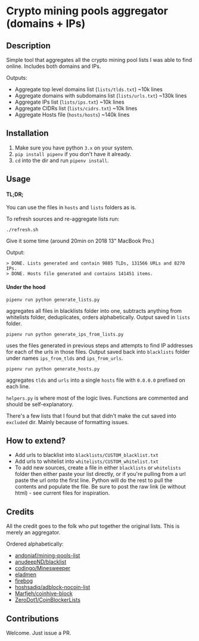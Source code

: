 # Crypto mining pools aggregator (domains + IPs)

## Description
Simple tool that aggregates all the crypto mining pool lists I was able to find online. Includes both domains and IPs.

Outputs:
- Aggregate top level domains list (`lists/tlds.txt`) ~10k lines
- Aggregate domains with subdomains list (`lists/urls.txt`) ~130k lines
- Aggregate IPs list (`lists/ips.txt`) ~10k lines
- Aggregate CIDRs list (`lists/cidrs.txt`) ~10k lines
- Aggregate Hosts file (`hosts/hosts`) ~140k lines
 
## Installation

1. Make sure you have python `3.x` on your system.
2. `pip install pipenv` if you don't have it already.
3. `cd` into the dir and run `pipenv install`.
 
## Usage

#### TL;DR;

You can use the files in `hosts` and `lists` folders as is.

To refresh sources and re-aggregate lists run: 

```
./refresh.sh
```

Give it some time (around 20min on 2018 13" MacBook Pro.) 

Output:
```
> DONE. Lists generated and contain 9885 TLDs, 131566 URLs and 8270 IPs.
> DONE. Hosts file generated and contains 141451 items.
```

#### Under the hood

```
pipenv run python generate_lists.py
```
aggregates all files in blacklists folder into one, subtracts anything from whitelists folder, deduplicates, orders alphabetically. Output saved in `lists` folder. 

```
pipenv run python generate_ips_from_lists.py
```
uses the files generated in previous steps and attempts to find IP addresses for each of the urls in those files. Output saved back into `blacklists` folder under names `ips_from_tlds` and `ips_from_urls`.

```
pipenv run python generate_hosts.py
``` 
aggregates `tlds` and `urls` into a single `hosts` file with `0.0.0.0` prefixed on each line.

`helpers.py` is where most of the logic lives. Functions are commented and should be self-explanatory.

There's a few lists that I found but that didn't make the cut saved into `excluded` dir. Mainly because of formatting issues.

## How to extend?

- Add urls to blacklist into `blacklists/CUSTOM_blacklist.txt`
- Add urls to whitelist into `whitelists/CUSTOM_whitelist.txt`
- To add new sources, create a file in either `blacklists` or `whitelists` folder then either paste your list directly, or if you're pulling from a url paste the url onto the first line. Python will do the rest to pull the contents and populate the file. Be sure to post the raw link (ie without html) - see current files for inspiration.

 
## Credits

All the credit goes to the folk who put together the original lists. This is merely an aggregator.

Ordered alphabetically:

- [andoniaf/mining-pools-list](https://github.com/andoniaf/mining-pools-list)
- [anudeepND/blacklist](https://github.com/anudeepND/blacklist)
- [codingo/Minesweeper](https://github.com/codingo/Minesweeper/)
- [eladmen](https://www.catonetworks.com/blog/the-crypto-mining-threat)
- [firebog](https://firebog.net/)
- [hoshsadiq/adblock-nocoin-list](https://github.com/hoshsadiq/adblock-nocoin-list)
- [Marfjeh/coinhive-block](https://github.com/Marfjeh/coinhive-block)
- [ZeroDot1/CoinBlockerLists](https://gitlab.com/ZeroDot1/CoinBlockerLists)

## Contributions

Welcome. Just issue a PR.